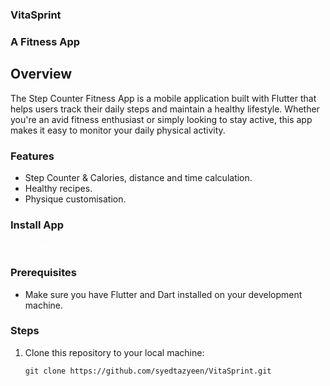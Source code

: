 ### VitaSprint
### A Fitness App

###

## Overview

The Step Counter Fitness App is a mobile application built with Flutter that helps users track their daily steps and maintain a healthy lifestyle. Whether you're an avid fitness enthusiast or simply looking to stay active, this app makes it easy to monitor your daily physical activity.

### Features

- Step Counter & Calories, distance and time calculation.
- Healthy recipes.
- Physique customisation.

### Install App

<p><a style="text-decoration: none; color: #fff;" href="https://vitasprint.netlify.app" >Download</a></p>

### Prerequisites

- Make sure you have Flutter and Dart installed on your development machine.

### Steps

1. Clone this repository to your local machine:

   ```shell
   git clone https://github.com/syedtazyeen/VitaSprint.git

